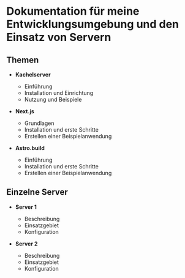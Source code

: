 # Dokumentation für meine Entwicklungsumgebung und den Einsatz von Servern

## Themen





- **Kachelserver**
  - Einführung
  - Installation und Einrichtung
  - Nutzung und Beispiele

- **Next.js**
  - Grundlagen
  - Installation und erste Schritte
  - Erstellen einer Beispielanwendung

- **Astro.build**
  - Einführung
  - Installation und erste Schritte
  - Erstellen einer Beispielanwendung

## Einzelne Server

- **Server 1**
  - Beschreibung
  - Einsatzgebiet
  - Konfiguration

- **Server 2**
  - Beschreibung
  - Einsatzgebiet
  - Konfiguration
